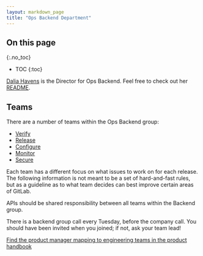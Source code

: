 ```yaml
---
layout: markdown_page
title: "Ops Backend Department"
---
```


## On this page
{:.no_toc}

- TOC
{:toc}

[Dalia Havens](https://about.gitlab.com/team/#dhavens/index.html.md) is the Director for Ops Backend. Feel free to check out her [README](https://about.gitlab.comhttps://github.com/daijapan/test/tree/master/engineering/ops-backend/director/index.html.md).
## Teams

There are a number of teams within the Ops Backend group:

* [Verify](https://github.com/daijapan/test/tree/master/engineering/ops-backend/ci-cd/index.html.md)
* [Release](https://github.com/daijapan/test/tree/master/engineering/ops-backend/ci-cd/index.html.md)
* [Configure](https://github.com/daijapan/test/tree/master/engineering/ops-backend/configure/index.html.md)
* [Monitor](https://github.com/daijapan/test/tree/master/engineering/ops-backend/monitoring/index.html.md)
* [Secure](https://github.com/daijapan/test/tree/master/engineering/ops-backend/secure/index.html.md)

Each team has a different focus on what issues to work on for each
release. The following information is not meant to be a set of hard-and-fast
rules, but as a guideline as to what team decides can best improve certain
areas of GitLab.

APIs should be shared responsibility between all teams within the
Backend group.

There is a backend group call every Tuesday, before the company call. You should
have been invited when you joined; if not, ask your team lead!

[Find the product manager mapping to engineering teams in the product handbook](https://github.com/daijapan/test/tree/master/product/index.html.md)
